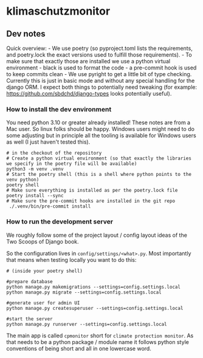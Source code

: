 # klimaschutzmonitor

## Dev notes

Quick overview:
	- We use poetry (so pyproject.toml lists the requirements, and poetry.lock the exact versions used to fulfill those requirements).
	- To make sure that exactly those are installed we use a python virtual environment
	- black is used to format the code
	- a pre-commit hook is used to keep commits clean
	- We use pyright to get a little bit of type checking. Currently this is just in basic mode and without any special handling for the django ORM.  I expect both things to potentially need tweaking (for example: https://github.com/sbdchd/django-types looks potentially useful).

### How to install the dev environment

You need python 3.10 or greater already installed!  These notes are from a Mac user. So linux
folks should be happy. Windows users might need to do some adjusting but in principle all the
tooling is available for Windows users as well (I just haven't tested this).

```shell
# in the checkout of the repository
# Create a python virtual environment (so that exactly the libraries we specify in the poetry file will be available)
python3 -m venv .venv
# Start the poetry shell (this is a shell where python points to the venv python)
poetry shell
# Make sure everything is installed as per the poetry.lock file
poetry install --sync
# Make sure the pre-commit hooks are installed in the git repo
 ./.venv/bin/pre-commit install
```

### How to run the development server

We roughly follow some of the project layout / config layout ideas of the Two Scoops of Django book.

So the configuration lives in `config/settings/<what>.py`.  Most importantly that means when testing
locally you want to do this:

```shell
# (inside your poetry shell)

#prepare database 
python manage.py makemigrations --settings=config.settings.local
python manage.py migrate --settings=config.settings.local

#generate user for admin UI 
python manage.py createsuperuser --settings=config.settings.local

#start the server
python manage.py runserver --settings=config.settings.local
```

The main app is called `cpmonitor` short for `climate protection monitor`. As that needs to be a python
package / module name it follows python style conventions of being short and all in one lowercase word.
